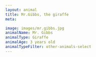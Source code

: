 ```yaml
---
layout: animal
title: Mr.Gibbs, the giraffe
meta:

image: images/mr.gibbs.jpg
animalName: Mr. Gibbs
animalType: Giraffe
animalAge: 3 years old
animalTypeFilter: other-animals-select
---
```

